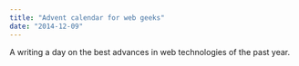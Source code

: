 ```yaml
---
title: "Advent calendar for web geeks"
date: "2014-12-09"
---
```


A writing a day on the best advances in web technologies of the past year.
